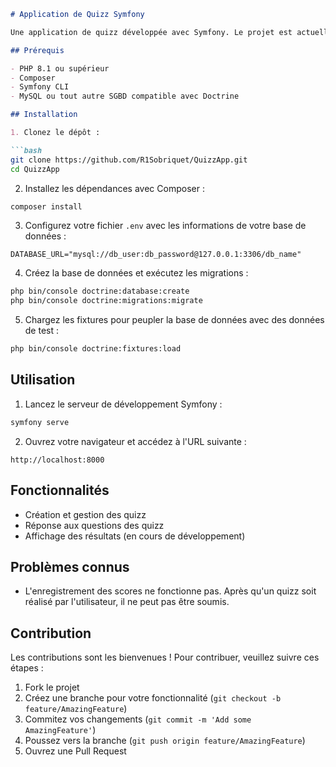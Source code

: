 ```markdown
# Application de Quizz Symfony

Une application de quizz développée avec Symfony. Le projet est actuellement en cours de développement. Toutes les fonctionnalités marchent sauf l'enregistrement des scores car après qu'un quizz soit réalisé par l'utilisateur, il ne peut pas être soumis.

## Prérequis

- PHP 8.1 ou supérieur
- Composer
- Symfony CLI
- MySQL ou tout autre SGBD compatible avec Doctrine

## Installation

1. Clonez le dépôt :

```bash
git clone https://github.com/R1Sobriquet/QuizzApp.git
cd QuizzApp
```

2. Installez les dépendances avec Composer :

```bash
composer install
```

3. Configurez votre fichier `.env` avec les informations de votre base de données :

```env
DATABASE_URL="mysql://db_user:db_password@127.0.0.1:3306/db_name"
```

4. Créez la base de données et exécutez les migrations :

```bash
php bin/console doctrine:database:create
php bin/console doctrine:migrations:migrate
```

5. Chargez les fixtures pour peupler la base de données avec des données de test :

```bash
php bin/console doctrine:fixtures:load
```

## Utilisation

1. Lancez le serveur de développement Symfony :

```bash
symfony serve
```

2. Ouvrez votre navigateur et accédez à l'URL suivante :

```
http://localhost:8000
```

## Fonctionnalités

- Création et gestion des quizz
- Réponse aux questions des quizz
- Affichage des résultats (en cours de développement)

## Problèmes connus

- L'enregistrement des scores ne fonctionne pas. Après qu'un quizz soit réalisé par l'utilisateur, il ne peut pas être soumis.

## Contribution

Les contributions sont les bienvenues ! Pour contribuer, veuillez suivre ces étapes :

1. Fork le projet
2. Créez une branche pour votre fonctionnalité (`git checkout -b feature/AmazingFeature`)
3. Commitez vos changements (`git commit -m 'Add some AmazingFeature'`)
4. Poussez vers la branche (`git push origin feature/AmazingFeature`)
5. Ouvrez une Pull Request



